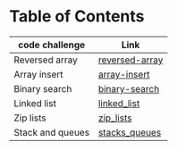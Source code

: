 # Table of Contents
| code challenge   | Link                               |
|------------------|------------------------------------|
| Reversed array   | [reversed-array](./reversed-array) |
| Array insert     | [array-insert](./array-insert)     |
| Binary search    | [binary-search](./binary-search)   |
| Linked list      | [linked_list](./linked_list)       |
| Zip lists        | [zip_lists](./zip_lists)           |
| Stack and queues | [stacks_queues](./stacks_queues)   |